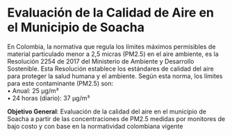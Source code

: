 # Evaluación de la  Calidad de  Aire en  el Municipio de Soacha
En Colombia, la normativa que regula los límites máximos permisibles de material particulado menor a 2,5 micras (PM2.5) en el aire ambiente, es la Resolución 2254 de 2017 del Ministerio de Ambiente y Desarrollo Sostenible. Esta Resolución establece los estándares de calidad del aire para proteger la salud humana y el ambiente.
Según esta norma, los límites para este contaminante (PM2.5) son:   
•	Anual: 25 µg/m³    
•	24 horas (diario): 37 µg/m³

**Objetivo General**: Evaluación de la calidad del aire en el municipio de Soacha a partir de las concentraciones de PM2.5 medidas por monitores de bajo costo y con base en la normatividad colombiana vigente
